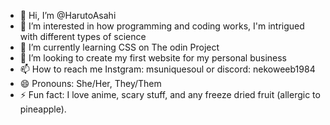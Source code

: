 - 👋 Hi, I’m @HarutoAsahi
- 👀 I’m interested in how programming and coding works, I'm intrigued with different types of science
- 🌱 I’m currently learning CSS on The odin Project
- 💞️ I’m looking to create my first website for my personal business
- 📫 How to reach me Instgram: msuniquesoul or discord: nekoweeb1984
- 😄 Pronouns: She/Her, They/Them
- ⚡ Fun fact: I love anime, scary stuff, and any freeze dried fruit (allergic to pineapple).

<!---
HarutoAsahi/HarutoAsahi is a ✨ special ✨ repository because its `README.md` (this file) appears on your GitHub profile.
You can click the Preview link to take a look at your changes.
--->
